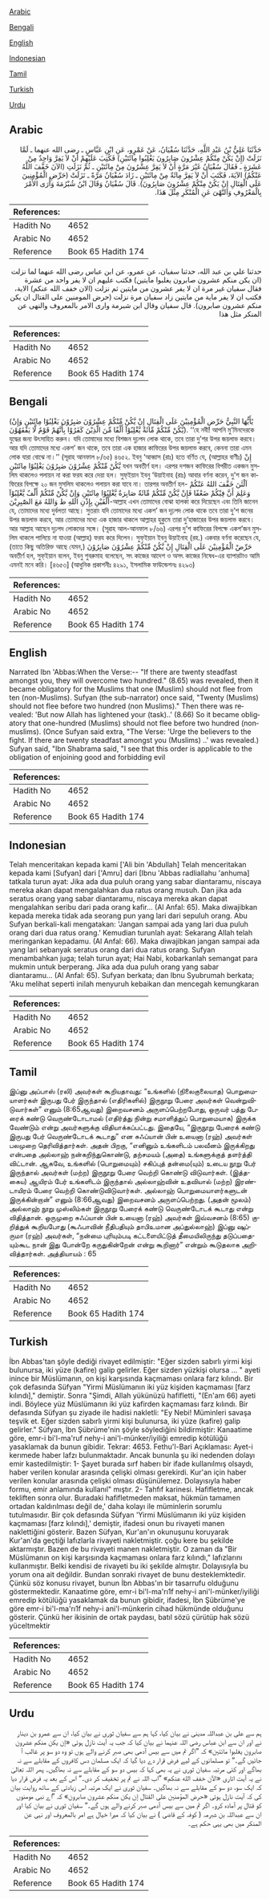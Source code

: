 [Arabic](#arabic)

[Bengali](#bengali)

[English](#english)

[Indonesian](#indonesian)

[Tamil](#tamil)

[Turkish](#turkish)

[Urdu](#urdu)

## Arabic


<div dir="rtl" lang="ar" style={{fontSize:'larger',backgroundColor:'#f8f9fa',padding:20}}>
حَدَّثَنَا عَلِيُّ بْنُ عَبْدِ اللَّهِ، حَدَّثَنَا سُفْيَانُ، عَنْ عَمْرٍو، عَنِ ابْنِ عَبَّاسٍ ـ رضى الله عنهما ـ لَمَّا نَزَلَتْ ‏(‏إِنْ يَكُنْ مِنْكُمْ عِشْرُونَ صَابِرُونَ يَغْلِبُوا مِائَتَيْنِ‏)‏ فَكُتِبَ عَلَيْهِمْ أَنْ لاَ يَفِرَّ وَاحِدٌ مِنْ عَشَرَةٍ ـ فَقَالَ سُفْيَانُ غَيْرَ مَرَّةٍ أَنْ لاَ يَفِرَّ عِشْرُونَ مِنْ مِائَتَيْنِ ـ ثُمَّ نَزَلَتِ ‏(‏الآنَ خَفَّفَ اللَّهُ عَنْكُمُ‏)‏ الآيَةَ، فَكَتَبَ أَنْ لاَ يَفِرَّ مِائَةٌ مِنْ مِائَتَيْنِ ـ زَادَ سُفْيَانُ مَرَّةً ـ نَزَلَتْ ‏(‏حَرِّضِ الْمُؤْمِنِينَ عَلَى الْقِتَالِ إِنْ يَكُنْ مِنْكُمْ عِشْرُونَ صَابِرُونَ‏)‏‏.‏ قَالَ سُفْيَانُ وَقَالَ ابْنُ شُبْرُمَةَ وَأُرَى الأَمْرَ بِالْمَعْرُوفِ وَالنَّهْىَ عَنِ الْمُنْكَرِ مِثْلَ هَذَا‏.‏
</div>
<div style={{backgroundColor:'#f8f9fa',padding:20, marginBottom: 10}}><table> <thead> <tr> <th>References:</th> <th></th> </tr> </thead> <tbody><tr><td>Hadith No</td><td>4652</td></tr><tr><td>Arabic No</td><td>4652</td></tr><tr><td>Reference</td><td>Book 65 Hadith 174</td></tr></tbody></table></div>


<div dir="rtl" lang="ar" style={{fontSize:'larger',backgroundColor:'#f8f9fa',padding:20}}>
حدثنا علي بن عبد الله، حدثنا سفيان، عن عمرو، عن ابن عباس رضى الله عنهما لما نزلت (ان يكن منكم عشرون صابرون يغلبوا مايتين) فكتب عليهم ان لا يفر واحد من عشرة فقال سفيان غير مرة ان لا يفر عشرون من مايتين ثم نزلت (الان خفف الله عنكم) الاية، فكتب ان لا يفر ماية من مايتين زاد سفيان مرة نزلت (حرض المومنين على القتال ان يكن منكم عشرون صابرون). قال سفيان وقال ابن شبرمة وارى الامر بالمعروف والنهى عن المنكر مثل هذا
</div>
<div style={{backgroundColor:'#f8f9fa',padding:20, marginBottom: 10}}><table> <thead> <tr> <th>References:</th> <th></th> </tr> </thead> <tbody><tr><td>Hadith No</td><td>4652</td></tr><tr><td>Arabic No</td><td>4652</td></tr><tr><td>Reference</td><td>Book 65 Hadith 174</td></tr></tbody></table></div>

## Bengali


<div dir="ltr" lang="bn" style={{fontSize:'larger',backgroundColor:'#f8f9fa',padding:20}}>
(يٰٓأَيُّهَا النَّبِيُّ حَرِّضِ الْمُؤْمِنِيْنَ عَلَى الْقِتَالِ إِنْ يَّكُنْ مِّنْكُمْ عِشْرُوْنَ صٰبِرُوْنَ يَغْلِبُوْا مِائَتَيْنِ وَإِنْ يَّكُنْ مِّنْكُمْ مِّائَةٌ يَّغْلِبُوْآ أَلْفًا مِّنَ الَّذِيْنَ كَفَرُوْا بِأَنَّهُمْ قَوْمٌ لَّا يَفْقَهُوْنَ). ‘‘হে নবী! আপনি মু’মিনদেরকে যুদ্ধের জন্য উৎসাহিত করুন। যদি তোমাদের মধ্যে বিশজন দৃঢ়পদ লোক থাকে, তবে তারা দু’শর উপর জয়লাভ করবে। আর যদি তোমাদের মধ্যে একশ’ জন থাকে, তবে তারা এক হাজার কাফিরের উপর জয়লাভ করবে, কেননা তারা এমন লোক যারা বোঝে না।’’ (সূরাহ আনফাল ৮/৬৫) ৪৬৫২. ইবনু ‘আব্বাস (রাঃ) হতে বর্ণিত যে, (আল্লাহর বাণীঃ) إِنْ يَّكُنْ مِّنْكُمْ عِشْرُوْنَ صٰبِرُوْنَ يَغْلِبُوْا مِائَتَيْنِ যখন অবতীর্ণ হল। এরপর দশজন কাফিরের বিপরীত একজন মুসলিম থাকলেও পলায়ন না করা ফরয করে দেয়া হল। সুফ্ইয়ান ইবনু ‘উয়াইনাহ (রাঃ) আবার বর্ণনা করেন, দু’শ জন কাফিরের বিপক্ষে ২০ জন মুসলিম থাকলেও পলায়ন করা যাবে না। তারপর অবতীর্ণ হল- اَلْئٰنَ خَفَّفَ اللهُ عَنْكُمْ وَعَلِمَ أَنَّ فِيْكُمْ ضَعْفًا فَإِنْ يَّكُنْ مِّنْكُمْ مِّائَةٌ صَابِرَةٌ يَّغْلِبُوْا مِائَتَيْنِ وَإِنْ يَّكُنْ مِّنْكُمْ أَلْفٌ يَّغْلِبُوْآ أَلْفَيْنِ بِإِذْنِ اللهِ ط وَاللهُ مَعَ الصّٰبِرِيْنَ-আল্লাহ এখন তোমাদের বোঝা হালকা করে দিয়েছেন এবং তিনি জানেন যে, তোমাদের মধ্যে দুর্বলতা আছে। সুতরাং যদি তোমাদের মধ্যে একশ’ জন দৃঢ়পদ লোক থাকে তবে তারা দু’শ জনের উপর জয়লাভ করবে, আর তোমাদের মধ্যে এক হাজার থাকলে আল্লাহর হুকুমে তারা দু’হাজারের উপর জয়লাভ করবে। আর আল্লাহ আছেন দৃঢ়পদ লোকদের সঙ্গে। (সূরাহ আল-আনফাল ৮/৬৬) এরপর দু’শ কাফিরের বিপক্ষে একশ’জন মুসলিম থাকলে পালিয়ে না যাওয়া (আল্লাহ) ফরয করে দিলেন। সুফ্ইয়ান ইবনু উয়াইনাহ (রহ.) একবার বর্ণনা করেছেন যে, (তাতে কিছু অতিরিক্ত আছে যেমন,) حَرِّضْ الْمُؤْمِنِيْنَ عَلَى الْقِتَالِ إِنْ يَّكُنْ مِّنْكُمْ عِشْرُوْنَ صَابِرُوْنَ অবতীর্ণ হল, সুফ্ইয়ান বলেন, ইবনু শুবরুমাহ বলেছেন, সৎ কাজের আদেশ ও অসৎ কাজের নিষেধ-এর ব্যাপারটাও আমি এমনই মনে করি। [৪৬৫৩] (আধুনিক প্রকাশনীঃ ৪২৯১, ইসলামিক ফাউন্ডেশনঃ ৪২৯৩)
</div>
<div style={{backgroundColor:'#f8f9fa',padding:20, marginBottom: 10}}><table> <thead> <tr> <th>References:</th> <th></th> </tr> </thead> <tbody><tr><td>Hadith No</td><td>4652</td></tr><tr><td>Arabic No</td><td>4652</td></tr><tr><td>Reference</td><td>Book 65 Hadith 174</td></tr></tbody></table></div>

## English


<div dir="ltr" lang="en" style={{fontSize:'larger',backgroundColor:'#f8f9fa',padding:20}}>
Narrated Ibn 'Abbas:When the Verse:-- "If there are twenty steadfast amongst you, they will overcome two hundred." (8.65) was revealed, then it became obligatory for the Muslims that one (Muslim) should not flee from ten (non-Muslims). Sufyan (the sub-narrator) once said, "Twenty (Muslims) should not flee before two hundred (non Muslims)." Then there was revealed: 'But now Allah has lightened your (task)..' (8.66) So it became obligatory that one-hundred (Muslims) should not flee before two hundred (nonmuslims). (Once Sufyan said extra, "The Verse: 'Urge the believers to the fight. If there are twenty steadfast amongst you (Muslims) ..' was revealed.) Sufyan said, "Ibn Shabrama said, "I see that this order is applicable to the obligation of enjoining good and forbidding evil
</div>
<div style={{backgroundColor:'#f8f9fa',padding:20, marginBottom: 10}}><table> <thead> <tr> <th>References:</th> <th></th> </tr> </thead> <tbody><tr><td>Hadith No</td><td>4652</td></tr><tr><td>Arabic No</td><td>4652</td></tr><tr><td>Reference</td><td>Book 65 Hadith 174</td></tr></tbody></table></div>

## Indonesian


<div dir="ltr" lang="id" style={{fontSize:'larger',backgroundColor:'#f8f9fa',padding:20}}>
Telah menceritakan kepada kami ['Ali bin 'Abdullah] Telah menceritakan kepada kami [Sufyan] dari ['Amru] dari [Ibnu 'Abbas radliallahu 'anhuma] tatkala turun ayat: Jika ada dua puluh orang yang sabar diantaramu, niscaya mereka akan dapat mengalahkan dua ratus orang musuh. Dan jika ada seratus orang yang sabar diantaramu, niscaya mereka akan dapat mengalahkan seribu dari pada orang kafir… (Al Anfal: 65). Maka diwajibkan kepada mereka tidak ada seorang pun yang lari dari sepuluh orang. Abu Sufyan berkali-kali mengatakan: 'Jangan sampai ada yang lari dua puluh orang dari dua ratus orang.' Kemudian turunlah ayat: Sekarang Allah telah meringankan kepadamu. (Al Anfal: 66). Maka diwajibkan jangan sampai ada yang lari sebanyak seratus orang dari dua ratus orang. Sufyan menambahkan juga; telah turun ayat; Hai Nabi, kobarkanlah semangat para mukmin untuk berperang. Jika ada dua puluh orang yang sabar diantaramu... (Al Anfal: 65). Sufyan berkata; dan Ibnu Syubrumah berkata; 'Aku melihat seperti inilah menyuruh kebaikan dan mencegah kemungkaran
</div>
<div style={{backgroundColor:'#f8f9fa',padding:20, marginBottom: 10}}><table> <thead> <tr> <th>References:</th> <th></th> </tr> </thead> <tbody><tr><td>Hadith No</td><td>4652</td></tr><tr><td>Arabic No</td><td>4652</td></tr><tr><td>Reference</td><td>Book 65 Hadith 174</td></tr></tbody></table></div>

## Tamil


<div dir="ltr" lang="ta" style={{fontSize:'larger',backgroundColor:'#f8f9fa',padding:20}}>
இப்னு அப்பாஸ் (ரலி) அவர்கள் கூறியதாவது: “உங்களில் (நிலைகுலையாத) பொறுமையாளர்கள் இருபது பேர் இருந்தால் (எதிரிகளில்) இருநூறு பேரை அவர்கள் வென்றுவிடுவார்கள்” எனும் (8:65ஆவது) இறைவசனம் அருளப்பெற்றபோது, ஒருவர் பத்து பேரைக் கண்டு வெருண்டோடாமல் (எதிர்த்து நின்று சமாளித்துப் பொறுமையாக) இருக்க வேண்டும் என்று அவர்களுக்கு விதியாக்கப்பட்டது. இதையே, “இருநூறு பேரைக் கண்டு இருபது பேர் வெருண்டோடக் கூடாது” என சுஃப்யான் பின் உயைனா (ரஹ்) அவர்கள் பலமுறை தெரிவித்தார்கள். அதன் பிறகு, “எனினும் உங்களிடம் பலவீனம் இருக்கிறது என்பதை அல்லாஹ் நன்கறிந்துகொண்டு, தற்சமயம் (அதை) உங்களுக்குத் தளர்த்தி விட்டான். ஆகவே, உங்களில் (பொறுமையும்) சகிப்புத் தன்மை(யும்) உடைய நூறு பேர் இருந்தால் அவர்கள் (மற்ற) இருநூறு பேரை வெற்றி கொண்டு விடுவார்கள். (இத்தகைய) ஆயிரம் பேர் உங்களிடம் இருந்தால் அல்லாஹ்வின் உதவியால் (மற்ற) இரண்டாயிரம் பேரை வெற்றி கொண்டுவிடுவார்கள். அல்லாஹ் பொறுமையாளர்களுடன் இருக்கின்றான்” எனும் (8:66ஆவது) இறைவசனம் அருளப்பெற்றது. (அதன் மூலம்) அல்லாஹ் நூறு முஸ்லிம்கள் இருநூறு பேரைக் கண்டு வெருண்டோடக் கூடாது என்று விதித்தான். ஒருமுறை சுஃப்யான் பின் உயைனா (ரஹ்) அவர்கள் இவ்வசனம் (8:65) குறித்துக் கூறியபோது (கூஃபாவின் நீதிபதியும் தாபிஉமான அப்துல்லாஹ்) இப்னு ஷுப்ருமா (ரஹ்) அவர்கள், “நன்மை புரியும்படி கட்டளையிட்டுத் தீமையிலிருந்து தடுப்பதையும்கூட நான் இது போன்றே கருதுகின்றேன் என்று கூறினார்” என்றும் கூடுதலாக அறிவித்தார்கள். அத்தியாயம் : 65
</div>
<div style={{backgroundColor:'#f8f9fa',padding:20, marginBottom: 10}}><table> <thead> <tr> <th>References:</th> <th></th> </tr> </thead> <tbody><tr><td>Hadith No</td><td>4652</td></tr><tr><td>Arabic No</td><td>4652</td></tr><tr><td>Reference</td><td>Book 65 Hadith 174</td></tr></tbody></table></div>

## Turkish


<div dir="ltr" lang="tr" style={{fontSize:'larger',backgroundColor:'#f8f9fa',padding:20}}>
İbn Abbas'tan şöyle dediği rivayet edilmiştir: "Eğer sizden sabırlı yirmi kişi bulunursa, iki yüze (kafire) galip gelirler. Eğer sizden yüzkişi olursa ... " ayeti inince bir Müslümanın, on kişi karşısında kaçmaması onlara farz kılındı. Bir çok defasında Süfyan "Yirmi Müslümanın iki yüz kişiden kaçmaması [farz kılındı]," demiştir. Sonra "Şimdi, Allah yükünüzü hafifletti, "(En'am 66) ayeti indi. Böylece yüz Müslümanın iki yüz kafirden kaçmaması farz kılındı. Bir defasında Süfyan şu ziyade ile hadisi nakletli: "Ey Nebi! Müminleri savaşa teşvik et. Eğer sizden sabırlı yirmi kişi bulunursa, iki yüze (kafire) galip gelirler." Süfyan, İbn Şübrüme'nin şöyle söylediğini bildirmiştir: Kanaatime göre, emr-i bi'l-ma'ruf nehy-i ani'l-münker/iyiliği emredip kötülüğü yasaklamak da bunun gibidir. Tekrar: 4653. Fethu'l-Bari Açıklaması: Ayet-i kerımede haber lafzı bulunmaktadır. Ancak bununla şu iki nedenden dolayı emir kastedilmiştir: 1- Şayet burada sırf haberı bir ifade kullanılmış olsaydı, haber verilen konular arasında çelişki olması gerekirdi. Kur'an için haber verilen konular arasında çelişki olması düşünülemez. Dolayısıyla haber formu, emir anlamında kullanıl" mıştır. 2- Tahfıf karinesi. Hafifletme, ancak tekliften sonra olur. Buradaki hafifletmeden maksat, hükmün tamamen ortadan kaldırılması değil de,' daha kolayı ile müminlerin sorumlu tutulmasıdır. Bir çok defasında Süfyan 'Yirmi Müslümanın iki yüz kişiden kaçmaması [farz kılındı],' demiştir, ifadesi onun bu rivayeti manen naklettiğini gösterir. Bazen Süfyan, Kur'an'ın okunuşunu koruyarak Kur'an'da geçtiği lafızlarla rivayeti nakletmiştir. çoğu kere bu şekilde aktarmıştır. Bazen de bu rivayeti manen nakletmiştir. O zaman da "Bir Müslümanın on kişi karşısında kaçmaması onlara farz kılındı," lafızlarını kullanmıştır. Belki kendisi de rivayeti bu iki şekilde almıştır. Dolayısıyla bu yorum ona ait değildir. Bundan sonraki rivayet de bunu desteklemktedir. Çünkü söz konusu rivayet, bunun İbn Abbas'ın bir tasarrufu olduğunu göstermektedir. Kanaatime göre, emr-i bi'l-ma'rı1f nehy-i ani'l-münker/iyiliği emredip kötülüğü yasaklamak da bunun gibidir, ifadesi, İbn Şübrüme'ye göre emr-i bi'l-ma'rı1f nehy-i ani'l-münkerin cihad hükmünde olduğunu gösterir. Çünkü her ikisinin de ortak paydası, batıl sözü çürütüp hak sözü yüceltmektir
</div>
<div style={{backgroundColor:'#f8f9fa',padding:20, marginBottom: 10}}><table> <thead> <tr> <th>References:</th> <th></th> </tr> </thead> <tbody><tr><td>Hadith No</td><td>4652</td></tr><tr><td>Arabic No</td><td>4652</td></tr><tr><td>Reference</td><td>Book 65 Hadith 174</td></tr></tbody></table></div>

## Urdu


<div dir="rtl" lang="ur" style={{fontSize:'larger',backgroundColor:'#f8f9fa',padding:20}}>
ہم سے علی بن عبداللہ مدینی نے بیان کیا، کہا ہم سے سفیان ثوری نے بیان کیا، ان سے عمرو بن دینار نے اور ان سے ابن عباس رضی اللہ عنہما نے بیان کیا کہ جب یہ آیت نازل ہوئی «إن يكن منكم عشرون صابرون يغلبوا مائتين‏» کہ ”اگر تم میں سے بیس آدمی بھی صبر کرنے والے ہوں تو وہ دو سو پر غالب آ جائیں گے۔“ تو مسلمانوں کے لیے فرض قرار دے دیا گیا کہ ایک مسلمان دس کافروں کے مقابلے سے نہ بھاگے اور کئی مرتبہ سفیان ثوری نے یہ بھی کہا کہ بیس دو سو کے مقابلے سے نہ بھاگیں۔ پھر اللہ تعالیٰ نے یہ آیت اتاری «الآن خفف الله عنكم‏» ”اب اللہ نے تم پر تخفیف کر دی۔“ اس کے بعد یہ فرض قرار دیا کہ ایک سو، دو سو کے مقابلے سے نہ بھاگیں۔ سفیان ثوری نے ایک مرتبہ اس زیادتی کے ساتھ روایت بیان کی کہ آیت نازل ہوئی «حرض المؤمنين على القتال إن يكن منكم عشرون صابرون‏» کہ ”اے نبی مومنوں کو قتال پر آمادہ کرو۔ اگر تم میں سے بیس آدمی صبر کرنے والے ہوں گے۔“ سفیان ثوری نے بیان کیا اور ان سے عبداللہ بن شبرمہ ( کوفہ کے قاضی ) نے بیان کیا کہ میرا خیال ہے امر بالمعروف اور نہی عن المنکر میں بھی یہی حکم ہے۔
</div>
<div style={{backgroundColor:'#f8f9fa',padding:20, marginBottom: 10}}><table> <thead> <tr> <th>References:</th> <th></th> </tr> </thead> <tbody><tr><td>Hadith No</td><td>4652</td></tr><tr><td>Arabic No</td><td>4652</td></tr><tr><td>Reference</td><td>Book 65 Hadith 174</td></tr></tbody></table></div>